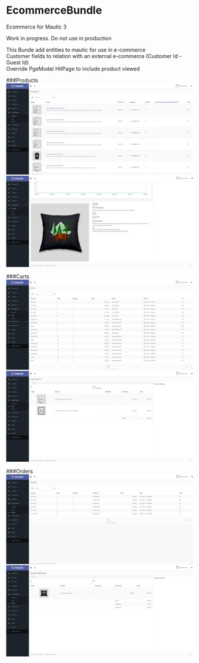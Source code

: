 # EcommerceBundle
Ecommerce for Mautic 3

Work in progress. Do not use in production

This Bunde add entities to mautic for use in e-commerce<br>
Customer fields to relation with an external e-commerce (Customer Id - Guest Id)<br>
Override PgeModel HitPage to include product viewed<br>


###Products
![](docs/img/Products-01.png)
![](docs/img/Products-02.png)

###Carts
![](docs/img/Carts-01.png)
![](docs/img/Carts-02.png)

###Orders
![](docs/img/Orders-01.png)
![](docs/img/Orders-02.png)

